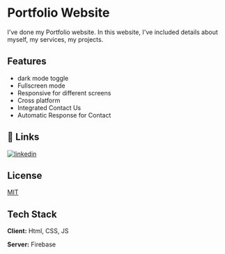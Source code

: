 
# Portfolio Website

I've done my Portfolio website.
In this website, I've included details about myself, my services, my projects.



## Features

- dark mode toggle
- Fullscreen mode
- Responsive for different screens
- Cross platform
- Integrated Contact Us
- Automatic Response for Contact


## 🔗 Links
[![linkedin](https://img.shields.io/badge/linkedin-0A66C2?style=for-the-badge&logo=linkedin&logoColor=white)](https://www.linkedin.com/in/muthu-ramkumar-s-0943651bb/)

## License

[MIT](https://choosealicense.com/licenses/mit/)


## Tech Stack

**Client:** Html, CSS, JS

**Server:** Firebase


